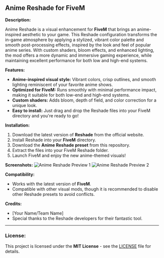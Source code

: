## Anime Reshade for FiveM

**Description:**

Anime Reshade is a visual enhancement for **FiveM** that brings an anime-inspired aesthetic to your game. This Reshade configuration transforms the in-game atmosphere by applying a stylized, vibrant color palette and smooth post-processing effects, inspired by the look and feel of popular anime series. With custom shaders, bloom effects, and enhanced lighting, the mod offers a more dynamic and immersive gaming experience, while maintaining excellent performance for both low and high-end systems.

**Features:**
- **Anime-inspired visual style:** Vibrant colors, crisp outlines, and smooth lighting reminiscent of your favorite anime shows.
- **Optimized for FiveM:** Runs smoothly with minimal performance impact, making it suitable for both low-end and high-end systems.
- **Custom shaders:** Adds bloom, depth of field, and color correction for a unique look.
- **Easy to install:** Just drag and drop the Reshade files into your FiveM directory and you're ready to go!

**Installation:**
1. Download the latest version of **Reshade** from the official website.
2. Install Reshade into your **FiveM** directory.
3. Download the **Anime Reshade preset** from this repository.
4. Extract the files into your FiveM Reshade folder.
5. Launch FiveM and enjoy the new anime-themed visuals!

**Screenshots:**
![Anime Reshade Preview 1](https://r2.fivemanage.com/pub/nrq1cp1lyddx.png)
![Anime Reshade Preview 2](https://r2.fivemanage.com/pub/d1ca1frnnzem.png)

**Compatibility:**
- Works with the latest version of **FiveM**.
- Compatible with other visual mods, though it is recommended to disable other Reshade presets to avoid conflicts.

**Credits:**
- [Your Name/Team Name]
- Special thanks to the Reshade developers for their fantastic tool.

---

### License:
This project is licensed under the **MIT License** - see the [LICENSE](link-to-license-file) file for details.
